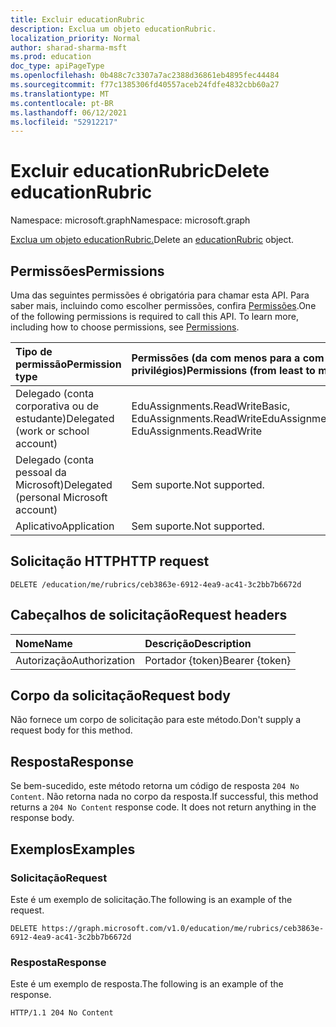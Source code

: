 ```yaml
---
title: Excluir educationRubric
description: Exclua um objeto educationRubric.
localization_priority: Normal
author: sharad-sharma-msft
ms.prod: education
doc_type: apiPageType
ms.openlocfilehash: 0b488c7c3307a7ac2388d36861eb4895fec44484
ms.sourcegitcommit: f77c1385306fd40557aceb24fdfe4832cbb60a27
ms.translationtype: MT
ms.contentlocale: pt-BR
ms.lasthandoff: 06/12/2021
ms.locfileid: "52912217"
---
```

# <a name="delete-educationrubric"></a><span data-ttu-id="d0f8c-103">Excluir educationRubric</span><span class="sxs-lookup"><span data-stu-id="d0f8c-103">Delete educationRubric</span></span>

<span data-ttu-id="d0f8c-104">Namespace: microsoft.graph</span><span class="sxs-lookup"><span data-stu-id="d0f8c-104">Namespace: microsoft.graph</span></span>

<span data-ttu-id="d0f8c-105">[Exclua um objeto educationRubric.](../resources/educationrubric.md)</span><span class="sxs-lookup"><span data-stu-id="d0f8c-105">Delete an [educationRubric](../resources/educationrubric.md) object.</span></span>

## <a name="permissions"></a><span data-ttu-id="d0f8c-106">Permissões</span><span class="sxs-lookup"><span data-stu-id="d0f8c-106">Permissions</span></span>

<span data-ttu-id="d0f8c-p101">Uma das seguintes permissões é obrigatória para chamar esta API. Para saber mais, incluindo como escolher permissões, confira [Permissões](/graph/permissions-reference).</span><span class="sxs-lookup"><span data-stu-id="d0f8c-p101">One of the following permissions is required to call this API. To learn more, including how to choose permissions, see [Permissions](/graph/permissions-reference).</span></span>

| <span data-ttu-id="d0f8c-109">Tipo de permissão</span><span class="sxs-lookup"><span data-stu-id="d0f8c-109">Permission type</span></span>                        | <span data-ttu-id="d0f8c-110">Permissões (da com menos para a com mais privilégios)</span><span class="sxs-lookup"><span data-stu-id="d0f8c-110">Permissions (from least to most privileged)</span></span> |
|:---------------------------------------|:--------------------------------------------|
| <span data-ttu-id="d0f8c-111">Delegado (conta corporativa ou de estudante)</span><span class="sxs-lookup"><span data-stu-id="d0f8c-111">Delegated (work or school account)</span></span>     | <span data-ttu-id="d0f8c-112">EduAssignments.ReadWriteBasic, EduAssignments.ReadWrite</span><span class="sxs-lookup"><span data-stu-id="d0f8c-112">EduAssignments.ReadWriteBasic, EduAssignments.ReadWrite</span></span> |
| <span data-ttu-id="d0f8c-113">Delegado (conta pessoal da Microsoft)</span><span class="sxs-lookup"><span data-stu-id="d0f8c-113">Delegated (personal Microsoft account)</span></span> | <span data-ttu-id="d0f8c-114">Sem suporte.</span><span class="sxs-lookup"><span data-stu-id="d0f8c-114">Not supported.</span></span> |
| <span data-ttu-id="d0f8c-115">Aplicativo</span><span class="sxs-lookup"><span data-stu-id="d0f8c-115">Application</span></span>                            | <span data-ttu-id="d0f8c-116">Sem suporte.</span><span class="sxs-lookup"><span data-stu-id="d0f8c-116">Not supported.</span></span> |

## <a name="http-request"></a><span data-ttu-id="d0f8c-117">Solicitação HTTP</span><span class="sxs-lookup"><span data-stu-id="d0f8c-117">HTTP request</span></span>

<!-- { "blockType": "ignored" } -->

```http
DELETE /education/me/rubrics/ceb3863e-6912-4ea9-ac41-3c2bb7b6672d
```

## <a name="request-headers"></a><span data-ttu-id="d0f8c-118">Cabeçalhos de solicitação</span><span class="sxs-lookup"><span data-stu-id="d0f8c-118">Request headers</span></span>

| <span data-ttu-id="d0f8c-119">Nome</span><span class="sxs-lookup"><span data-stu-id="d0f8c-119">Name</span></span>          | <span data-ttu-id="d0f8c-120">Descrição</span><span class="sxs-lookup"><span data-stu-id="d0f8c-120">Description</span></span>   |
|:--------------|:--------------|
| <span data-ttu-id="d0f8c-121">Autorização</span><span class="sxs-lookup"><span data-stu-id="d0f8c-121">Authorization</span></span> | <span data-ttu-id="d0f8c-122">Portador {token}</span><span class="sxs-lookup"><span data-stu-id="d0f8c-122">Bearer {token}</span></span> |

## <a name="request-body"></a><span data-ttu-id="d0f8c-123">Corpo da solicitação</span><span class="sxs-lookup"><span data-stu-id="d0f8c-123">Request body</span></span>

<span data-ttu-id="d0f8c-124">Não fornece um corpo de solicitação para este método.</span><span class="sxs-lookup"><span data-stu-id="d0f8c-124">Don't supply a request body for this method.</span></span>

## <a name="response"></a><span data-ttu-id="d0f8c-125">Resposta</span><span class="sxs-lookup"><span data-stu-id="d0f8c-125">Response</span></span>

<span data-ttu-id="d0f8c-p102">Se bem-sucedido, este método retorna um código de resposta `204 No Content`. Não retorna nada no corpo da resposta.</span><span class="sxs-lookup"><span data-stu-id="d0f8c-p102">If successful, this method returns a `204 No Content` response code. It does not return anything in the response body.</span></span>

## <a name="examples"></a><span data-ttu-id="d0f8c-128">Exemplos</span><span class="sxs-lookup"><span data-stu-id="d0f8c-128">Examples</span></span>

### <a name="request"></a><span data-ttu-id="d0f8c-129">Solicitação</span><span class="sxs-lookup"><span data-stu-id="d0f8c-129">Request</span></span>

<span data-ttu-id="d0f8c-130">Este é um exemplo de solicitação.</span><span class="sxs-lookup"><span data-stu-id="d0f8c-130">The following is an example of the request.</span></span>

<!-- {
  "blockType": "request",
  "name": "delete_educationrubric"
}-->

```http
DELETE https://graph.microsoft.com/v1.0/education/me/rubrics/ceb3863e-6912-4ea9-ac41-3c2bb7b6672d
```

### <a name="response"></a><span data-ttu-id="d0f8c-131">Resposta</span><span class="sxs-lookup"><span data-stu-id="d0f8c-131">Response</span></span>

<span data-ttu-id="d0f8c-132">Este é um exemplo de resposta.</span><span class="sxs-lookup"><span data-stu-id="d0f8c-132">The following is an example of the response.</span></span>

<!-- {
  "blockType": "response",
  "truncated": true
} -->

```http
HTTP/1.1 204 No Content
```

<!-- uuid: 16cd6b66-4b1a-43a1-adaf-3a886856ed98
2019-02-04 14:57:30 UTC -->
<!-- {
  "type": "#page.annotation",
  "description": "Delete educationRubric",
  "keywords": "",
  "section": "documentation",
  "tocPath": ""
}-->



